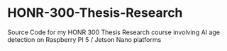 # HONR-300-Thesis-Research
Source Code for my HONR 300 Thesis Research course involving AI age detection on Raspberry PI 5 / Jetson Nano platforms
